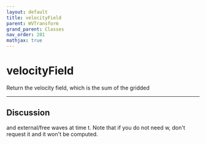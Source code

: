 ```yaml
---
layout: default
title: velocityField
parent: WVTransform
grand_parent: Classes
nav_order: 201
mathjax: true
---
```


#  velocityField

Return the velocity field, which is the sum of the gridded


---

## Discussion
and external/free waves at time t. Note that if you do not
  need w, don't request it and it won't be computed.
